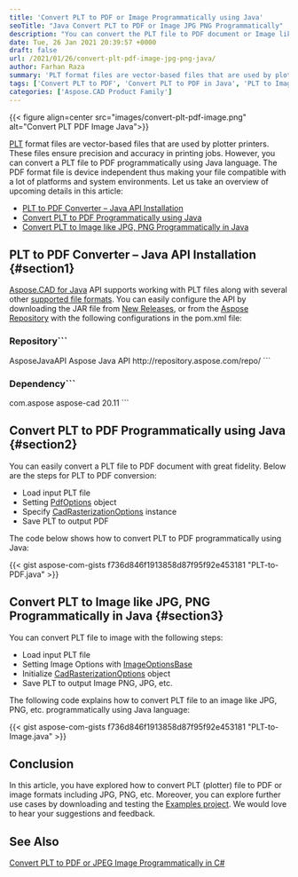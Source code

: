 ```yaml
---
title: 'Convert PLT to PDF or Image Programmatically using Java'
seoTitle: "Java Convert PLT to PDF or Image JPG PNG Programmatically"
description: "You can convert the PLT file to PDF document or Image like JPG, PNG, and other formats programmatically using Java language. Export PLT files."
date: Tue, 26 Jan 2021 20:39:57 +0000
draft: false
url: /2021/01/26/convert-plt-pdf-image-jpg-png-java/
author: Farhan Raza
summary: 'PLT format files are vector-based files that are used by plotter printers. These files ensure precision and accuracy in printing jobs. However, you can convert a PLT file to PDF programmatically using Java language. The PDF format file is device independent thus making your file compatible with a lot of platforms and system environments.'
tags: ['Convert PLT to PDF', 'Convert PLT to PDF in Java', 'PLT to Image', 'PLT to JPEG', 'PLT to PDF', 'PLT to PNG']
categories: ['Aspose.CAD Product Family']
---
```




{{< figure align=center src="images/convert-plt-pdf-image.png" alt="Convert PLT PDF Image Java">}}


[PLT][1] format files are vector-based files that are used by plotter printers. These files ensure precision and accuracy in printing jobs. However, you can convert a PLT file to PDF programmatically using Java language. The PDF format file is device independent thus making your file compatible with a lot of platforms and system environments. Let us take an overview of upcoming details in this article:

*   [PLT to PDF Converter – Java API Installation][2]
*   [Convert PLT to PDF Programmatically using Java][3]
*   [Convert PLT to Image like JPG, PNG Programmatically in Java][4]

## PLT to PDF Converter – Java API Installation {#section1}

[Aspose.CAD for Java][5] API supports working with PLT files along with several other [supported file formats][6]. You can easily configure the API by downloading the JAR file from [New Releases][7], or from the [Aspose Repository][8] with the following configurations in the pom.xml file:

### Repository```
<repositories>
    <repository>
        <id>AsposeJavaAPI</id>
        <name>Aspose Java API</name>
        <url>http://repository.aspose.com/repo/</url>
    </repository>
</repositories>
```

### Dependency```
 <dependencies>
    <dependency>
        <groupId>com.aspose</groupId>
        <artifactId>aspose-cad</artifactId>
        <version>20.11</version>        
   </dependency>
</dependencies>
```

## Convert PLT to PDF Programmatically using Java {#section2}

You can easily convert a PLT file to PDF document with great fidelity. Below are the steps for PLT to PDF conversion:

*   Load input PLT file
*   Setting [PdfOptions][9] object
*   Specify [CadRasterizationOptions][10] instance
*   Save PLT to output PDF

The code below shows how to convert PLT to PDF programmatically using Java:

{{< gist aspose-com-gists f736d846f1913858d87f95f92e453181 "PLT-to-PDF.java" >}}

## Convert PLT to Image like JPG, PNG Programmatically in Java {#section3}

You can convert PLT file to image with the following steps:

*   Load input PLT file
*   Setting Image Options with [ImageOptionsBase][11]
*   Initialize [CadRasterizationOptions][12] object
*   Save PLT to output Image PNG, JPG, etc.

The following code explains how to convert PLT file to an image like JPG, PNG, etc. programmatically using Java language:

{{< gist aspose-com-gists f736d846f1913858d87f95f92e453181 "PLT-to-Image.java" >}}

## Conclusion

In this article, you have explored how to convert PLT (plotter) file to PDF or image formats including JPG, PNG, etc. Moreover, you can explore further use cases by downloading and testing the [Examples project][13]. We would love to hear your suggestions and feedback.

## See Also

[Convert PLT to PDF or JPEG Image Programmatically in C#][14]




[1]: https://docs.fileformat.com/cad/plt/
[2]: #section1
[3]: #section2
[4]: #section3
[5]: https://products.aspose.com/cad/java
[6]: https://docs.aspose.com/cad/java/supported-file-formats/
[7]: https://releases.aspose.com/
[8]: https://repository.aspose.com/repo/com/aspose/
[9]: https://apireference.aspose.com/cad/java/com.aspose.cad.imageoptions/PdfOptions
[10]: https://apireference.aspose.com/cad/java/com.aspose.cad.imageoptions/cadrasterizationoptions
[11]: https://apireference.aspose.com/cad/java/com.aspose.cad.class-use/imageoptionsbase
[12]: https://apireference.aspose.com/cad/java/com.aspose.cad.imageoptions/cadrasterizationoptions
[13]: https://github.com/aspose-cad/Aspose.CAD-for-Java
[14]: https://blog.aspose.com/2020/12/24/convert-plt-to-pdf-or-jpeg-image-csharp/





